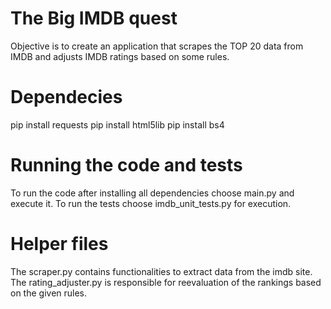 # The Big IMDB quest

Objective is to create an application that scrapes the TOP 20 data from IMDB and adjusts IMDB ratings based on some rules.

# Dependecies

pip install requests
pip install html5lib
pip install bs4

# Running the code and tests

To run the code after installing all dependencies choose main.py and execute it.
To run the tests choose imdb_unit_tests.py for execution.

# Helper files

The scraper.py contains functionalities to extract data from the imdb site.
The rating_adjuster.py is responsible for reevaluation of the rankings based on the given rules.
